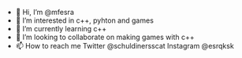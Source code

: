 - 👋 Hi, I’m @mfesra
- 👀 I’m interested in c++, pyhton and games
- 🌱 I’m currently learning c++
- 💞️ I’m looking to collaborate on making games with c++
- 📫 How to reach me 
     Twitter @schuldinersscat
     Instagram @esrqksk

<!---
mfesra/mfesra is a ✨ special ✨ repository because its `README.md` (this file) appears on your GitHub profile.
You can click the Preview link to take a look at your changes.
--->
